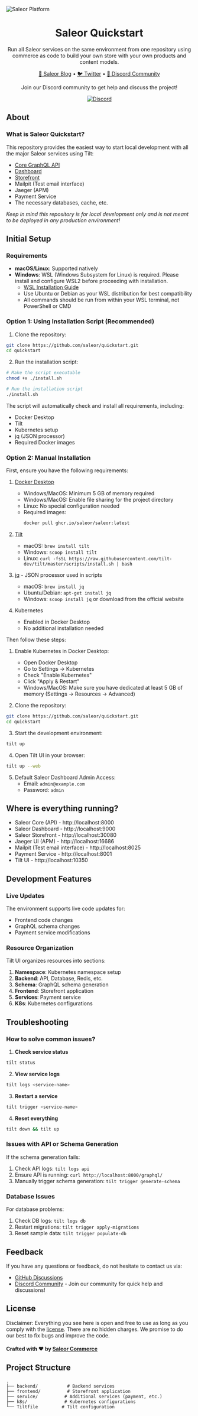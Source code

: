 ![Saleor Platform](https://user-images.githubusercontent.com/249912/71523206-4e45f800-28c8-11ea-84ba-345a9bfc998a.png)

<div align="center">
  <h1>Saleor Quickstart</h1>
</div>

<div align="center">
  <p>Run all Saleor services on the same environment from one repository using commerce as code to build your own store with your own products and content models.</p>
</div>

<div align="center">
  <a href="https://saleor.io/blog/">📰 Saleor Blog</a>
  <span> • </span>
  <a href="https://twitter.com/getsaleor">🐦 Twitter</a>
  <span> • </span>
  <a href="https://discord.gg/YJMfQEJh">💬 Discord Community</a>
</div>

<div align="center">
  <p>Join our Discord community to get help and discuss the project!</p>
  <a href="https://discord.gg/YJMfQEJh">
    <img src="https://img.shields.io/discord/1117183362606391438?color=%237289DA&label=discord&logo=discord&logoColor=white" alt="Discord">
  </a>
</div>

## About

### What is Saleor Quickstart?

This repository provides the easiest way to start local development with all the major Saleor services using Tilt:
- [Core GraphQL API](https://github.com/saleor/saleor)
- [Dashboard](https://github.com/saleor/saleor-dashboard)
- [Storefront](https://github.com/saleor/storefront)
- Mailpit (Test email interface)
- Jaeger (APM)
- Payment Service
- The necessary databases, cache, etc.

*Keep in mind this repository is for local development only and is not meant to be deployed in any production environment!*

## Initial Setup

### Requirements

- **macOS/Linux**: Supported natively
- **Windows**: WSL (Windows Subsystem for Linux) is required. Please install and configure WSL2 before proceeding with installation.
  - [WSL Installation Guide](https://docs.microsoft.com/en-us/windows/wsl/install)
  - Use Ubuntu or Debian as your WSL distribution for best compatibility
  - All commands should be run from within your WSL terminal, not PowerShell or CMD

### Option 1: Using Installation Script (Recommended)

1. Clone the repository:
```bash
git clone https://github.com/saleor/quickstart.git
cd quickstart
```

2. Run the installation script:
```bash
# Make the script executable
chmod +x ./install.sh

# Run the installation script
./install.sh
```

The script will automatically check and install all requirements, including:
- Docker Desktop
- Tilt
- Kubernetes setup
- jq (JSON processor)
- Required Docker images

### Option 2: Manual Installation

First, ensure you have the following requirements:

1. [Docker Desktop](https://docs.docker.com/install/)
   - Windows/MacOS: Minimum 5 GB of memory required
   - Windows/MacOS: Enable file sharing for the project directory
   - Linux: No special configuration needed
   - Required images:
     ```bash
     docker pull ghcr.io/saleor/saleor:latest
     ```

2. [Tilt](https://docs.tilt.dev/install.html)
   - macOS: `brew install tilt`
   - Windows: `scoop install tilt`
   - Linux: `curl -fsSL https://raw.githubusercontent.com/tilt-dev/tilt/master/scripts/install.sh | bash`

3. [jq](https://stedolan.github.io/jq/download/) - JSON processor used in scripts
   - macOS: `brew install jq`
   - Ubuntu/Debian: `apt-get install jq`
   - Windows: `scoop install jq` or download from the official website

4. Kubernetes
   - Enabled in Docker Desktop
   - No additional installation needed

Then follow these steps:

1. Enable Kubernetes in Docker Desktop:
    - Open Docker Desktop
    - Go to Settings -> Kubernetes
    - Check "Enable Kubernetes"
    - Click "Apply & Restart"
    - Windows/MacOS: Make sure you have dedicated at least 5 GB of memory (Settings -> Resources -> Advanced)

2. Clone the repository:
```bash
git clone https://github.com/saleor/quickstart.git
cd quickstart
```

3. Start the development environment:
```bash
tilt up
```

4. Open Tilt UI in your browser:
```bash
tilt up --web
```

5. Default Saleor Dashboard Admin Access:
   - Email: `admin@example.com`
   - Password: `admin`

## Where is everything running?

- Saleor Core (API) - http://localhost:8000
- Saleor Dashboard - http://localhost:9000
- Saleor Storefront - http://localhost:30080
- Jaeger UI (APM) - http://localhost:16686
- Mailpit (Test email interface) - http://localhost:8025
- Payment Service - http://localhost:8001
- Tilt UI - http://localhost:10350

## Development Features

### Live Updates
The environment supports live code updates for:
- Frontend code changes
- GraphQL schema changes
- Payment service modifications

### Resource Organization
Tilt UI organizes resources into sections:
1. **Namespace**: Kubernetes namespace setup
2. **Backend**: API, Database, Redis, etc.
3. **Schema**: GraphQL schema generation
4. **Frontend**: Storefront application
5. **Services**: Payment service
6. **K8s**: Kubernetes configurations

## Troubleshooting

### How to solve common issues?

1. **Check service status**
```bash
tilt status
```

2. **View service logs**
```bash
tilt logs <service-name>
```

3. **Restart a service**
```bash
tilt trigger <service-name>
```

4. **Reset everything**
```bash
tilt down && tilt up
```

### Issues with API or Schema Generation

If the schema generation fails:
1. Check API logs: `tilt logs api`
2. Ensure API is running: `curl http://localhost:8000/graphql/`
3. Manually trigger schema generation: `tilt trigger generate-schema`

### Database Issues

For database problems:
1. Check DB logs: `tilt logs db`
2. Restart migrations: `tilt trigger apply-migrations`
3. Reset sample data: `tilt trigger populate-db`

## Feedback

If you have any questions or feedback, do not hesitate to contact us via:
- [GitHub Discussions](https://github.com/saleor/saleor/discussions)
- [Discord Community](https://discord.gg/YJMfQEJh) - Join our community for quick help and discussions!

## License

Disclaimer: Everything you see here is open and free to use as long as you comply with the [license](LICENSE). There are no hidden charges. We promise to do our best to fix bugs and improve the code.

#### Crafted with ❤️ by [Saleor Commerce](https://saleor.io/)

## Project Structure
```
.
├── backend/           # Backend services
├── frontend/          # Storefront application
├── service/          # Additional services (payment, etc.)
├── k8s/              # Kubernetes configurations
└── Tiltfile         # Tilt configuration
```
